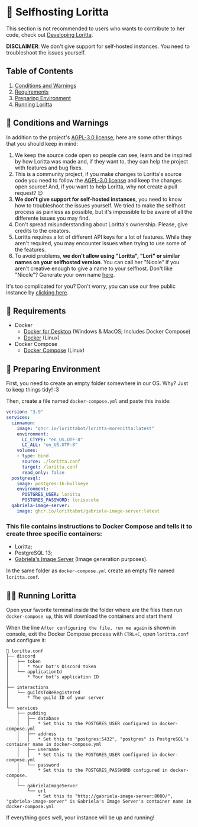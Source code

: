# 🚀 Selfhosting Loritta

This section is not recommended to users who wants to contribute to her code, check out [Developing Loritta](https://github.com/hechfx).

**DISCLAIMER**: We don't give support for self-hosted instances. You need to troubleshoot the issues yourself.

## Table of Contents
1. [Conditions and Warnings](#-conditions-and-warnings)
2. [Requirements](#-requirements)
3. [Preparing Environment](#-preparing-environment)
4. [Running Loritta](#%EF%B8%8F-running-loritta)

## 📜 Conditions and Warnings

In addition to the project's [AGPL-3.0 license](../LICENSE), here are some other things that you should keep in mind:
1. We keep the source code open so people can see, learn and be inspired by how Loritta was made and, if they want to, they can help the project with features and bug fixes.
2. This is a community project, if you make changes to Loritta's source code you need to follow the [AGPL-3.0 license](../LICENSE) and keep the changes open source! And, if you want to help Loritta, why not create a pull request? 😉
3. **We don't give support for self-hosted instances**, you need to know how to troubleshoot the issues yourself. We tried to make the selfhost process as painless as possible, but it's impossible to be aware of all the differente issues you may find.
4. Don't spread misunderstanding about Loritta's ownership. Please, give credits to the creators.
5. Loritta requires a lot of different API keys for a lot of features. While they aren't required, you may encounter issues when trying to use some of the features.
6. To avoid problems, **we don't allow using "Loritta", "Lori" or similar names on your selfhosted version**. You can call her "Nicole" if you aren't creative enough to give a name to your selfhost. Don't like "Nicole"? Generate your own name [here](https://www.behindthename.com/random/).

It's too complicated for you? Don't worry, you can use our free public instance by [clicking here](https://l.lori.fun/add-lori).

## 👷 Requirements
- Docker
    - [Docker for Desktop](https://docs.docker.com/desktop/) (Windows & MacOS; Includes Docker Compose)
    - [Docker](https://docs.docker.com/engine/install/) (Linux)
- Docker Compose
    - [Docker Compose](https://docs.docker.com/compose/install/) (Linux)

## 🧹 Preparing Environment

First, you need to create an empty folder somewhere in our OS. Why? Just to keep things tidy! :3

Then, create a file named `docker-compose.yml` and paste this inside:

```yml
version: "3.9"
services:
  cinnamon:
    image: "ghcr.io/lorittabot/loritta-morenitta:latest"
    environment:
      LC_CTYPE: "en_US.UTF-8"
      LC_ALL: "en_US.UTF-8"
    volumes:
    - type: bind
      source: ./loritta.conf
      target: /loritta.conf
      read_only: false
  postgresql:
    image: postgres:16-bullseye
    environment:
      POSTGRES_USER: loritta
      POSTGRES_PASSWORD: lorisocute
  gabriela-image-server:
    image: ghcr.io/lorittabot/gabriela-image-server:latest
```

### This file contains instructions to Docker Compose and tells it to create three specific containers:
- Loritta;
- PostgreSQL 13;
- [Gabriela's Image Server](https://github.com/LorittaBot/GabrielaImageServer) (Image generation purposes).

In the same folder as `docker-compose.yml` create an empty file named `loritta.conf`.

## 🏃‍♂️ Running Loritta

Open your favorite terminal inside the folder where are the files then run `docker-compose up`, this will download the containers and start them!

When the line `After configuring the file, run me again` is shown in console, exit the Docker Compose process with `CTRL+C`, open `loritta.conf` and configure it:

```plaintext
📄 loritta.conf
├── discord
│   ├── token
│   │   * Your bot's Discord token
│   └── applicationId
│       * Your bot's application ID
│
├── interactions
│   └── guildsToBeRegistered
│       * The guild ID of your server
│
└── services
    ├── pudding
    │   ├── database
    │   │   * Set this to the POSTGRES_USER configured in docker-compose.yml
    │   ├── address
    │   │   * Set this to "postgres:5432", "postgres" is PostgreSQL's container name in docker-compose.yml
    │   ├── username
    │   │   * Set this to the POSTGRES_USER configured in docker-compose.yml
    │   └── password
    │       * Set this to the POSTGRES_PASSWORD configured in docker-compose.
    │
    └── gabrielaImageServer
        └── url
            * Set this to "http://gabriela-image-server:8080/", "gabriela-image-server" is Gabriela's Image Server's container name in docker-compose.yml
```

If everything goes well, your instance will be up and running!
